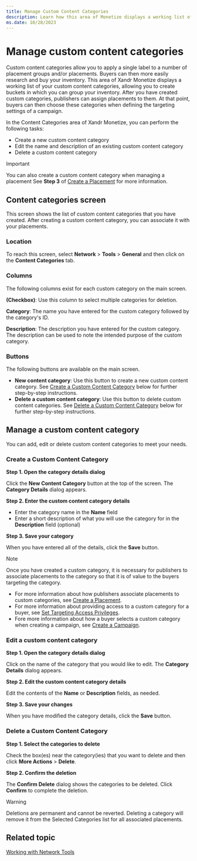 ```yaml
---
title: Manage Custom Content Categories
description: Learn how this area of Monetize displays a working list of your custom content categories, allowing you to create buckets in which you can group your inventory. 
ms.date: 10/28/2023
---
```



# Manage custom content categories

Custom content categories allow you to apply a single label to a number
of placement groups and/or placements. Buyers can then more easily
research and buy your inventory. This area of Xandr
Monetize displays a working list of your custom content
categories, allowing you to create buckets in which you can group your
inventory. After you have created custom categories, publishers can
assign placements to them. At that point, buyers can then choose these
categories when defining the targeting settings of a campaign.

In the Content Categories area of Xandr
Monetize, you can perform the following tasks:

- Create a new custom content category
- Edit the name and description of an existing custom content category
- Delete a custom content category

> [!IMPORTANT]
> You can also create a custom content category when managing a placement See **Step 3** of [Create a Placement](create-a-placement.md) for more information.

## Content categories screen

This screen shows the list of custom content categories that you have
created. After creating a custom content category, you can associate it
with your placements.

### Location

To reach this screen, select
**Network** \>  **Tools**  \> **General** and then click on the **Content Categories** tab.

### Columns

The following columns exist for each custom category on the main screen.

**(Checkbox)**: Use this column to select
multiple categories for deletion.

**Category**: The name you have entered
for the custom category followed by the category's ID.

**Description**: The description you have
entered for the custom category. The description can be used to note the
intended purpose of the custom category.

### Buttons

The following buttons are available on the main screen.

- **New content category**: Use this
  button to create a new custom content category. See [Create a Custom Content Category](#create-a-custom-content-category) below for further
  step-by-step instructions.
- **Delete a custom content category**:
  Use this button to delete custom content categories. See [Delete a Custom Content Category](#delete-a-custom-content-category) below for further
  step-by-step instructions.

## Manage a custom content category

You can add, edit or delete custom content categories to meet your
needs.

### Create a Custom Content Category

**Step 1. Open the category details dialog**

Click the **New Content Category** button
at the top of the screen. The **Category
Details** dialog appears.

**Step 2. Enter the custom content category details**

- Enter the category name in the **Name**
  field
- Enter a short description of what you will use the category for in the
  **Description** field (optional)

**Step 3. Save your category**

When you have entered all of the details, click the
**Save** button.

> [!NOTE]
> Once you have created a custom category, it is necessary for publishers to associate placements to the category so that it is of value to the buyers targeting the category.
> - For more information about how publishers associate placements to  custom categories, see [Create a Placement](create-a-placement.md).
> - For more information about providing access to a custom category for a buyer, see [Set Targeting Access Privileges](set-targeting-access-privileges.md).
>- Fore more information about how a buyer selects a custom category when creating a campaign, see [Create a Campaign](create-a-campaign.md).

### Edit a custom content category

**Step 1. Open the category details dialog**

Click on the name of the category that you would like to edit. The
**Category Details** dialog appears.

**Step 2. Edit the custom content category details**

Edit the contents of the **Name** or
**Description** fields, as needed.

**Step 3. Save your changes**

When you have modified the category details, click the
**Save** button.

### Delete a Custom Content Category

**Step 1. Select the categories to delete**

Check the box(es) near the category(ies) that you want to delete and
then click **More Actions**  \>  **Delete**.

**Step 2. Confirm the deletion**

The **Confirm Delete** dialog shows the
categories to be deleted. Click
**Confirm** to complete the deletion.

> [!WARNING]
> Deletions are permanent and cannot be reverted. Deleting a category will remove it from the Selected Categories list for all associated placements.

## Related topic

  [Working with Network Tools](working-with-network-tools.md)
